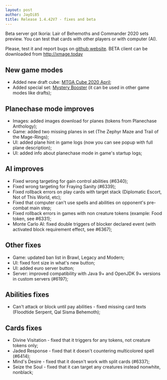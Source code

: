 ```yaml
---
layout: post
author: JayDi85
title: Release 1.4.42V7 - fixes and beta
---
```

Beta server got Ikoria: Lair of Behemoths and Commander 2020 sets preview. You can test that cards with other players or with computer (AI).

Please, test it and report bugs on [github website](https://github.com/magefree/mage/issues). BETA client can be downloaded from <a href="http://xmage.today">http://xmage.today</a>

## New game modes
* Added new draft cube: [MTGA Cube 2020 April](https://magic.wizards.com/en/articles/archive/magic-digital/mtg-arena-cube-sealed-card-list-2020-04-03);
* Added special set: [Mystery Booster](https://mtg.gamepedia.com/Mystery_Booster) (it can be used in other game modes like drafts);

## Planechase mode improves
* Images: added images download for planes (tokens from Planechase Anthology);
* Game: added two missing planes in set (The Zephyr Maze and Trail of the Mage-Rings);
* UI: added plane hint in game logs (now you can see popup with full plane description);
* UI: added info about planechase mode in game's startup logs;

## AI improves
* Fixed wrong targeting for gain control abilities (#6340); 
* Fixed wrong targeting for Fraying Sanity (#6339); 
* Fixed rollback errors on play cards with target stack (Diplomatic Escort, Not of This World, etc);
* Fixed that computer can't use spells and abilities on opponent's pre-combat main step;
* Fixed rollback errors in games with non creature tokens (example: Food token, see #6331);
* Monte Carlo AI: fixed double triggers of blocker declared event (with activated block requirement effect, see #6367);

## Other fixes
* Game: updated ban list in Brawl, Legacy and Modern;
* UI: fixed font size in what's new button;
* UI: added euro server button;
* Server: improved compatibility with Java 9+ and OpenJDK 9+ versions in custom servers (#6197);

## Abilities fixes
* Can't attack or block until pay abilities - fixed missing card texts (Floodtide Serpent, Qal Sisma Behemoth);

## Cards fixes
* Divine Visitation - fixed that it triggers for any tokens, not creature tokens only;
* Jaded Response - fixed that it doesn't countering multicolored spell (#6414);
* Mind's Desire - fixed that it doesn't work with split cards (#6337);
* Seize the Soul - fixed that it can target any creatures instead nonwhite, nonblack;